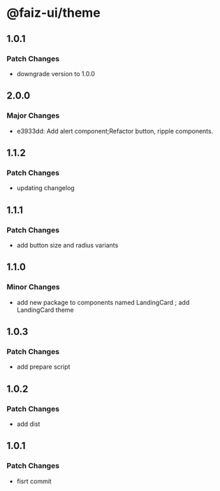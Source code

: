 # @faiz-ui/theme

## 1.0.1

### Patch Changes

- downgrade version to 1.0.0

## 2.0.0

### Major Changes

- e3933dd: Add alert component;Refactor button, ripple components.

## 1.1.2

### Patch Changes

- updating changelog

## 1.1.1

### Patch Changes

- add button size and radius variants

## 1.1.0

### Minor Changes

- add new package to components named LandingCard ; add LandingCard theme

## 1.0.3

### Patch Changes

- add prepare script

## 1.0.2

### Patch Changes

- add dist

## 1.0.1

### Patch Changes

- fisrt commit
